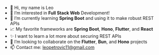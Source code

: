 - 👋 Hi, my name is Leo
- 👀 I’m interested in **Full Stack Web** Development!
- 🌱 I’m currently learning **Spring Boot** and using it to make robust REST APIs
- 📈 My favorite frameworks are **Spring Boot**, **Hono**, **Flutter**, and **React**
- ✨ I want to learn a lot more about securing REST APIs
- 💞️ I’m looking to collaborate on the **Flutter**, **Bun**, and **Hono** projects
- 📫 Contact me: leopetrovic11@gmail.com
